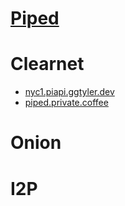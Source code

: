 # [Piped](https://github.com/TeamPiped/Piped#readme)

# Clearnet
- [nyc1.piapi.ggtyler.dev](https://nyc1.piapi.ggtyler.dev)
- [piped.private.coffee](https://piped.private.coffee)
# Onion

# I2P

